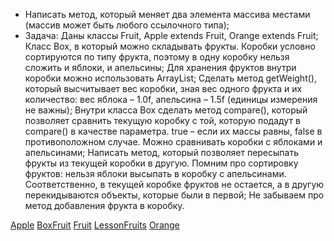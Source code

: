 - Написать метод, который меняет два элемента массива местами (массив может быть любого ссылочного типа);
- Задача:
Даны классы Fruit, Apple extends Fruit, Orange extends Fruit;
Класс Box, в который можно складывать фрукты. Коробки условно сортируются по типу фрукта, поэтому в одну коробку нельзя сложить и яблоки, и апельсины;
Для хранения фруктов внутри коробки можно использовать ArrayList;
Сделать метод getWeight(), который высчитывает вес коробки, зная вес одного фрукта и их количество: вес яблока – 1.0f, апельсина – 1.5f (единицы измерения не важны);
Внутри класса Box сделать метод compare(), который позволяет сравнить текущую коробку с той, которую подадут в compare() в качестве параметра. true – если их массы равны, false в противоположном случае. Можно сравнивать коробки с яблоками и апельсинами;
Написать метод, который позволяет пересыпать фрукты из текущей коробки в другую. Помним про сортировку фруктов: нельзя яблоки высыпать в коробку с апельсинами. Соответственно, в текущей коробке фруктов не остается, а в другую перекидываются объекты, которые были в первой;
Не забываем про метод добавления фрукта в коробку.

[Apple](https://github.com/Mybono/JavaCore_for_QC/blob/Mybono-lesson3/Apple)
[BoxFruit](https://github.com/Mybono/JavaCore_for_QC/blob/Mybono-lesson3/BoxFruit)
[Fruit](https://github.com/Mybono/JavaCore_for_QC/blob/Mybono-lesson3/Fruit)
[LessonFruits](https://github.com/Mybono/JavaCore_for_QC/blob/Mybono-lesson3/LessonFruits)
[Orange](https://github.com/Mybono/JavaCore_for_QC/blob/Mybono-lesson3/Orange)
